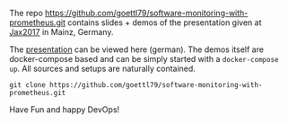 The repo https://github.com/goettl79/software-monitoring-with-prometheus.git contains slides + demos of the presentation given at [Jax2017](https://jax.de/session/software-monitoring-mit-prometheus/) in Mainz, Germany. 

The [presentation](prometheus-slides.md) can be viewed here (german). The demos itself are docker-compose based and can be simply started with a ```docker-compose up```. All sources and setups are naturally contained.

```
git clone https://github.com/goettl79/software-monitoring-with-prometheus.git
```

Have Fun and happy DevOps!

